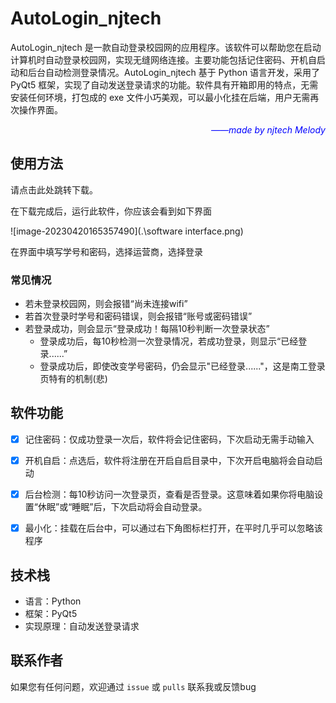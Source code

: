# AutoLogin_njtech

AutoLogin_njtech 是一款自动登录校园网的应用程序。该软件可以帮助您在启动计算机时自动登录校园网，实现无缝网络连接。主要功能包括记住密码、开机自启动和后台自动检测登录情况。AutoLogin_njtech 基于 Python 语言开发，采用了 PyQt5 框架，实现了自动发送登录请求的功能。软件具有开箱即用的特点，无需安装任何环境，打包成的 exe 文件小巧美观，可以最小化挂在后端，用户无需再次操作界面。

<p align="right"><i><font color=#0000FF> ——made by njtech Melody</font></i></p>

## 使用方法

请点击此处跳转下载。

在下载完成后，运行此软件，你应该会看到如下界面

![image-20230420165357490](.\software interface.png)

在界面中填写学号和密码，选择运营商，选择登录

### 常见情况

- 若未登录校园网，则会报错“尚未连接wifi”
- 若首次登录时学号和密码错误，则会报错“账号或密码错误”
- 若登录成功，则会显示“登录成功！每隔10秒判断一次登录状态”
  - 登录成功后，每10秒检测一次登录情况，若成功登录，则显示“已经登录......”
  - 登录成功后，即使改变学号密码，仍会显示"已经登录......"，这是南工登录页特有的机制(悲)



## 软件功能

- [x] 记住密码：仅成功登录一次后，软件将会记住密码，下次启动无需手动输入
- [x] 开机自启：点选后，软件将注册在开启自启目录中，下次开启电脑将会自动启动
- [x] 后台检测：每10秒访问一次登录页，查看是否登录。这意味着如果你将电脑设置“休眠”或“睡眠”后，下次启动将会自动登录。
- [x] 最小化：挂载在后台中，可以通过右下角图标栏打开，在平时几乎可以忽略该程序



## 技术栈

- 语言：Python
- 框架：PyQt5
- 实现原理：自动发送登录请求



## 联系作者

如果您有任何问题，欢迎通过 `issue` 或 `pulls` 联系我或反馈bug




